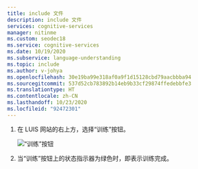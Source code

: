 ```yaml
---
title: include 文件
description: include 文件
services: cognitive-services
manager: nitinme
ms.custom: seodec18
ms.service: cognitive-services
ms.date: 10/19/2020
ms.subservice: language-understanding
ms.topic: include
ms.author: v-johya
ms.openlocfilehash: 30e19ba99e318af0a9f1d15128cbd79aacbbba94
ms.sourcegitcommit: 537d52cb783892b14eb9b33cf29874ffedebbfe3
ms.translationtype: HT
ms.contentlocale: zh-CN
ms.lasthandoff: 10/23/2020
ms.locfileid: "92472301"
---
```

1. 在 LUIS 网站的右上方，选择“训练”按钮。

    ![“训练”按钮](../media/train-button-preview.png)

1. 当“训练”按钮上的状态指示器为绿色时，即表示训练完成。

